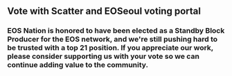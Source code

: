 ## Vote with Scatter and EOSeoul voting portal

### EOS Nation is honored to have been elected as a Standby Block Producer for the EOS network, and we're still pushing hard to be trusted with a top 21 position. If you appreciate our work, please consider supporting us with your vote so we can continue adding value to the community.
